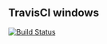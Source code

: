 ## TravisCI windows
[![Build Status](https://travis-ci.com/ajaylns/go-test-ci-cloud.svg?branch=master)](https://travis-ci.com/ajaylns/go-test-ci-cloud)

